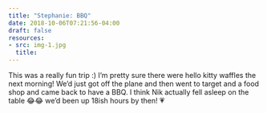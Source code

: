 ```yaml
---
title: "Stephanie: BBQ"
date: 2018-10-06T07:21:56-04:00
draft: false
resources:
- src: img-1.jpg
  title:
---
```


This was a really fun trip :) I’m pretty sure there were hello kitty waffles the next morning! We’d just got off the plane and then went to target and a food shop and came back to have a BBQ. I think Nik actually fell asleep on the table :joy::joy: we’d been up 18ish hours by then! :heartpulse:
